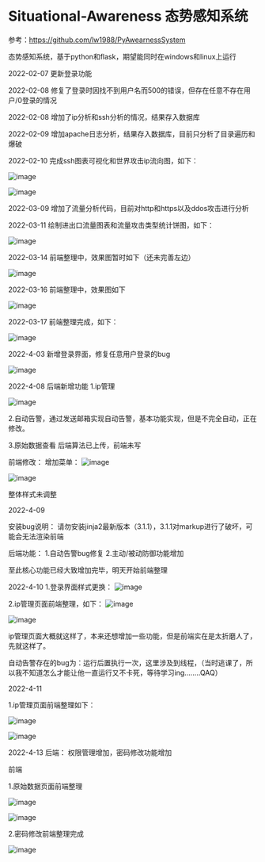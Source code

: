 # Situational-Awareness 态势感知系统

参考：https://github.com/lw1988/PyAwearnessSystem

态势感知系统，基于python和flask，期望能同时在windows和linux上运行

2022-02-07 更新登录功能

2022-02-08 修复了登录时因找不到用户名而500的错误，但存在任意不存在用户/0登录的情况

2022-02-08 增加了ip分析和ssh分析的情况，结果存入数据库

2022-02-09 增加apache日志分析，结果存入数据库，目前只分析了目录遍历和爆破

2022-02-10 完成ssh图表可视化和世界攻击ip流向图，如下：

![image](https://user-images.githubusercontent.com/78641812/153380881-01a38f14-0335-43b6-9ef9-d65d7768c76a.png)

![image](https://user-images.githubusercontent.com/78641812/153381904-08ac98da-94bc-4138-8ba4-d10d76e85290.png)

2022-03-09 增加了流量分析代码，目前对http和https以及ddos攻击进行分析

2022-03-11 绘制进出口流量图表和流量攻击类型统计饼图，如下：

![image](https://user-images.githubusercontent.com/78641812/157826576-add73af5-2999-46d9-b6ab-1896f8a794e7.png)

2022-03-14 前端整理中，效果图暂时如下（还未完善左边）

![image](https://user-images.githubusercontent.com/78641812/158146651-d441c5d8-3fc5-4db5-90c6-8cc2fd024a37.png)

2022-03-16 前端整理中，效果图如下

![image](https://user-images.githubusercontent.com/78641812/158563462-2d6966e6-5431-42e2-aff0-88630c64a438.png)

2022-03-17 前端整理完成，如下：

![image](https://user-images.githubusercontent.com/78641812/158773590-d43a1b63-ecd8-4431-958f-240ad318d80d.png)

2022-4-03 新增登录界面，修复任意用户登录的bug

![image](https://user-images.githubusercontent.com/78641812/161430621-4e3c5ba7-e996-403b-8bd2-71e9912467a2.png)


2022-4-08 
后端新增功能
1.ip管理

![image](https://user-images.githubusercontent.com/78641812/162403115-8d5dc0b8-edcf-417c-b997-162183747194.png)

2.自动告警，通过发送邮箱实现自动告警，基本功能实现，但是不完全自动，正在修改。

3.原始数据查看
后端算法已上传，前端未写


前端修改：
增加菜单：
![image](https://user-images.githubusercontent.com/78641812/162403401-61476bd0-8a89-4a8a-bb6a-89e1a20006d1.png)

![image](https://user-images.githubusercontent.com/78641812/162403424-bbae7ccf-f054-49ba-8f1a-57123e9c2956.png)

整体样式未调整

2022-4-09

安装bug说明：
请勿安装jinja2最新版本（3.1.1），3.1.1对markup进行了破坏，可能会无法渲染前端

后端功能：
1.自动告警bug修复
2.主动/被动防御功能增加


至此核心功能已经大致增加完毕，明天开始前端整理

2022-4-10
1.登录界面样式更换：
![image](https://user-images.githubusercontent.com/78641812/162612427-1a18f144-40fa-48ed-b123-b22211ccc0dc.png)

2.ip管理页面前端整理，如下：
![image](https://user-images.githubusercontent.com/78641812/162612451-31ac6a4c-8e5c-4219-b195-185d209272ca.png)

![image](https://user-images.githubusercontent.com/78641812/162619983-eb0eaeca-b6c7-436d-a92d-b019291f92ef.png)

ip管理页面大概就这样了，本来还想增加一些功能，但是前端实在是太折磨人了，先就这样了。

自动告警存在的bug为：运行后置执行一次，这里涉及到线程，（当时逃课了，所以我不知道怎么才能让他一直运行又不卡死，等待学习ing........QAQ）

2022-4-11

1.ip管理页面前端整理如下：

![image](https://user-images.githubusercontent.com/78641812/162699187-6f46d6ff-9e4c-49a8-a3e1-383b66e5b90b.png)

![image](https://user-images.githubusercontent.com/78641812/162699338-5f5cfca2-576e-47e3-8614-508b264cd27c.png)


2022-4-13
后端：
权限管理增加，密码修改功能增加

前端

1.原始数据页面前端整理

![image](https://user-images.githubusercontent.com/78641812/163164688-e4d2d8e8-f558-4cae-b2c4-d1bbbe7e41b5.png)


![image](https://user-images.githubusercontent.com/78641812/163164645-44510807-eada-4c17-89e9-819772957b49.png)


2.密码修改前端整理完成

![image](https://user-images.githubusercontent.com/78641812/163181033-7493a291-67e9-40ca-b9e2-6da9dd70644b.png)


